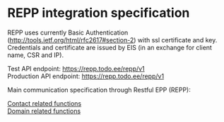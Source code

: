 # REPP integration specification

REPP uses currently Basic Authentication (http://tools.ietf.org/html/rfc2617#section-2) with ssl certificate and key.
Credentials and certificate are issued by EIS (in an exchange for client name, CSR and IP).

Test API endpoint: https://repp.todo.ee/repp/v1  
Production API endpoint: https://repp.todo.ee/repp/v1

Main communication specification through Restful EPP (REPP):

[Contact related functions](repp/v1/contact.md)  
[Domain related functions](repp/v1/domain.md)
